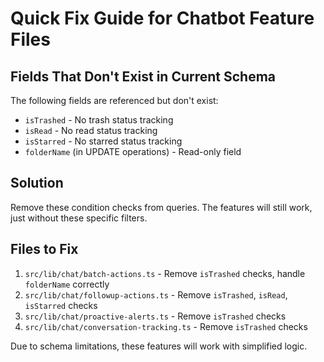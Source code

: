 # Quick Fix Guide for Chatbot Feature Files

## Fields That Don't Exist in Current Schema

The following fields are referenced but don't exist:

- `isTrashed` - No trash status tracking
- `isRead` - No read status tracking
- `isStarred` - No starred status tracking
- `folderName` (in UPDATE operations) - Read-only field

## Solution

Remove these condition checks from queries. The features will still work, just without these specific filters.

## Files to Fix

1. `src/lib/chat/batch-actions.ts` - Remove `isTrashed` checks, handle `folderName` correctly
2. `src/lib/chat/followup-actions.ts` - Remove `isTrashed`, `isRead`, `isStarred` checks
3. `src/lib/chat/proactive-alerts.ts` - Remove `isTrashed` checks
4. `src/lib/chat/conversation-tracking.ts` - Remove `isTrashed` checks

Due to schema limitations, these features will work with simplified logic.
